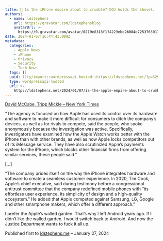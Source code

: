 ```yaml
---
title: 🔗 Is the iPhone empire about to crumble? DOJ holds the shovel.
authors:
  - name: ldstephens
    url: https://gravatar.com/ldstephensblog
    avatarUrl: >-
      https://0.gravatar.com/avatar/0219e8318f1f4229ebe26084e7253765017f43ca0c631be37dc6d0b8ad6e40a4?s=96&d=identicon&r=G
date: 2024-01-07T16:44:43.000Z
metadata:
  categories:
    - Apple News
    - iPhone
    - Privacy
    - Security
    - Tech News
  tags: []
  uuid: 11ty/import::wordpressapi-hosted::https://ldstephens.net/?p=5296
  type: wordpressapi-hosted
  url: >-
    http://ldstephens.net/2024/01/07/is-the-apple-empire-about-to-crumble-doj-holds-the-shovel/
---
```

[David McCabe, Tripp Mickle – New York Times](https://www.nytimes.com/2024/01/05/technology/antitrust-apple-lawsuit-us.html)

“The agency is focused on how Apple has used its control over its hardware and software to make it more difficult for consumers to ditch the company’s devices, as well as for rivals to compete, said the people, who spoke anonymously because the investigation was active. Specifically, investigators have examined how the Apple Watch works better with the iPhone than with other brands, as well as how Apple locks competitors out of its iMessage service. They have also scrutinized Apple’s payments system for the iPhone, which blocks other financial firms from offering similar services, these people said.”

\[…\]

“The company prides itself on the way the iPhone integrates hardware and software to create a seamless customer experience. In 2020, Tim Cook, Apple’s chief executive, said during testimony before a congressional antitrust committee that the company redefined mobile phones with “its effortless user experience, its simplicity of design and a high-quality ecosystem.” He added that Apple competed against Samsung, LG, Google and other smartphone makers, which offer a different approach.”

I prefer the Apple’s walled garden. That’s why I left Android years ago. If I didn’t like the walled garden, I would switch back to Android. And now the Justice Department wants to fuck it all up.

Published first to [ldstephens.me](https://ldstephens.me/is-the-iphone-empire-about-to-crumble) – January 07, 2024
